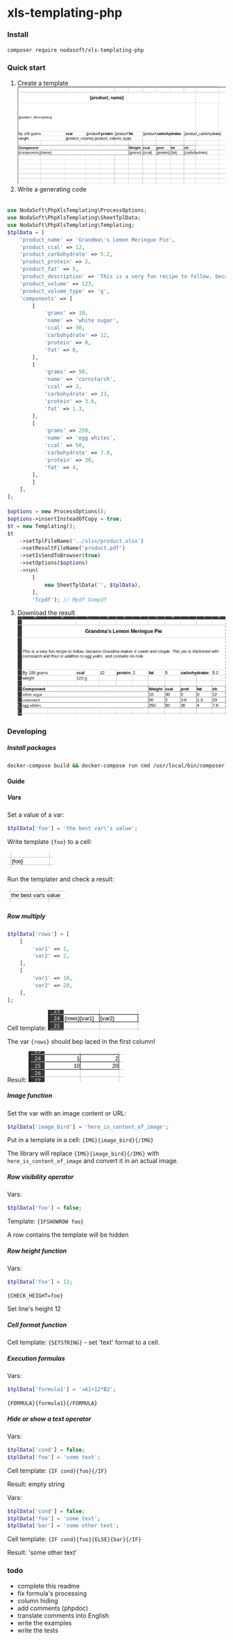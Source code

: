 # xls-templating-php

### Install

`composer require nodasoft/xls-templating-php `

### Quick start
1. Create a template ![Create a template](readme/template.png)
2. Write a generating code

```php

use NodaSoft\PhpXlsTemplating\ProcessOptions;
use NodaSoft\PhpXlsTemplating\SheetTplData;
use NodaSoft\PhpXlsTemplating\Templating;
$tplData = [
    'product_name' => 'Grandma\'s Lemon Meringue Pie',
    'product_ccal' => 12,
    'product_carbohydrate' => 5.2,
    'product_protein' => 2,
    'product_fat' => 5,
    'product_description' => 'This is a very fun recipe to follow, because Grandma makes it sweet and simple. This pie is thickened with cornstarch and flour in addition to egg yolks, and contains no milk.',
    'product_volume' => 123,
    'product_volume_type' => 'g',
    'components' => [
        [
            'grams' => 10,
            'name' => 'white sugar',
            'ccal' => 30,
            'carbohydrate' => 12,
            'protein' => 0,
            'fat' => 0,
        ],
        [
            'grams' => 50,
            'name' => 'cornstarch',
            'ccal' => 2,
            'carbohydrate' => 23,
            'protein' => 3.6,
            'fat' => 1.3,
        ],
        [
            'grams' => 250,
            'name' => 'egg whites',
            'ccal' => 50,
            'carbohydrate' => 7.8,
            'protein' => 30,
            'fat' => 4,
        ],
        ]
    ],
];

$options = new ProcessOptions();
$options->insertInsteadOfCopy = true;
$t = new Templating();
$t
    ->setTplFileName('../xlsx/product.xlsx')
    ->setResultFileName('product.pdf')
    ->setIsSendToBrowser(true)
    ->setOptions($options)
    ->run(
        [
            new SheetTplData('', $tplData),
        ], 
        'Tcpdf'); // Mpdf Dompdf
```
3. Download the result ![Create a template](readme/result.png)

### Developing
##### Install packages
```bash
docker-compose build && docker-compose run cmd /usr/local/bin/composer update
```

#### Guide

##### Vars 

Set a value of a var:

```php
$tplData['foo'] = 'the best var\'s value';
```

Write template `{foo}` to a cell:

![foo](readme/img.png)

Run the templater and check a result:

![result](readme/img_1.png)

##### Row multiply

```php
$tplData['rows'] = [
    [
        'var1' => 1,
        'var2' => 2,
    ],
    [
        'var1' => 10,
        'var2' => 20,
    ],
];
```

Cell template: 
![rows](readme/img_2.png)

The var `{rows}` should bep laced in the first column!

Result: 
![result](readme/img_3.png)

##### Image function

Set the var with an image content or URL:

```php
$tplData['image_bird'] = 'here_is_content_of_image';
```

Put in a template in a cell:
`{IMG}{image_bird}{/IMG}`

The library will replace `{IMG}{image_bird}{/IMG}` with `here_is_content_of_image` and convert it in an actual image.

##### Row visibility operator
Vars:
```php
$tplData['foo'] = false;
```

Template: `{IFSHOWROW foo}`

A row contains the template will be hidden

##### Row height function
Vars:
```php
$tplData['foo'] = 12;
```

`{CHECK_HEIGHT=foo}`

Set line's height 12

##### Cell format function
Cell template: `{SETSTRING}` - set 'text' format to a cell.

##### Execution formulas
Vars:
```php
$tplData['formula1'] = '=A1+12*B2';
```

`{FORMULA}{formula1}{/FORMULA}`

##### Hide or show a text operator
Vars:

```php
$tplData['cond'] = false;
$tplData['foo'] = 'some text';
```

Cell template: `{IF cond}{foo}{/IF}`

Result: empty string

Vars:

```php
$tplData['cond'] = false;
$tplData['foo'] = 'some text';
$tplData['bar'] = 'some other text';
```

Cell template: `{IF cond}{foo}{ELSE}{bar}{/IF}`

Result: 'some other text'

### todo
* complete this readme
* fix formula's processing
* column hiding
* add comments (phpdoc)
* translate comments into English
* write the examples
* write the tests
